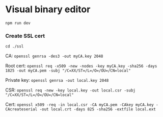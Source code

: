 # Visual binary editor

`npm run dev`

### Create SSL cert

`cd ./ssl`

CA:
`openssl genrsa -des3 -out myCA.key 2048`

Root cert:
`openssl req -x509 -new -nodes -key myCA.key -sha256 -days 1825 -out myCA.pem -subj "/C=XX/ST=/L=/O=/OU=/CN=local"`

Private key:
`openssl genrsa -out local.key 2048`

CSR:
`openssl req -new -key local.key -out local.csr -subj "/C=XX/ST=/L=/O=/OU=/CN=local"`

Cert:
`openssl x509 -req -in local.csr -CA myCA.pem -CAkey myCA.key -CAcreateserial -out local.crt -days 825 -sha256 -extfile local.ext`